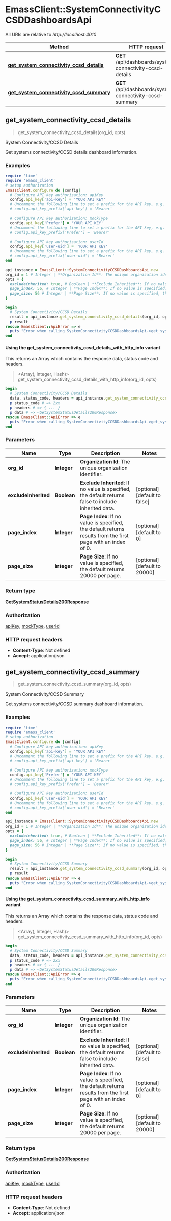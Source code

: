 # EmassClient::SystemConnectivityCCSDDashboardsApi

All URIs are relative to *http://localhost:4010*

| Method | HTTP request | Description |
| ------ | ------------ | ----------- |
| [**get_system_connectivity_ccsd_details**](SystemConnectivityCCSDDashboardsApi.md#get_system_connectivity_ccsd_details) | **GET** /api/dashboards/system-connectivity-ccsd-details | System Connectivity/CCSD Details |
| [**get_system_connectivity_ccsd_summary**](SystemConnectivityCCSDDashboardsApi.md#get_system_connectivity_ccsd_summary) | **GET** /api/dashboards/system-connectivity-ccsd-summary | System Connectivity/CCSD Summary |


## get_system_connectivity_ccsd_details

> <GetSystemStatusDetails200Response> get_system_connectivity_ccsd_details(org_id, opts)

System Connectivity/CCSD Details

Get systems connectivity/CCSD details dashboard information.

### Examples

```ruby
require 'time'
require 'emass_client'
# setup authorization
EmassClient.configure do |config|
  # Configure API key authorization: apiKey
  config.api_key['api-key'] = 'YOUR API KEY'
  # Uncomment the following line to set a prefix for the API key, e.g. 'Bearer' (defaults to nil)
  # config.api_key_prefix['api-key'] = 'Bearer'

  # Configure API key authorization: mockType
  config.api_key['Prefer'] = 'YOUR API KEY'
  # Uncomment the following line to set a prefix for the API key, e.g. 'Bearer' (defaults to nil)
  # config.api_key_prefix['Prefer'] = 'Bearer'

  # Configure API key authorization: userId
  config.api_key['user-uid'] = 'YOUR API KEY'
  # Uncomment the following line to set a prefix for the API key, e.g. 'Bearer' (defaults to nil)
  # config.api_key_prefix['user-uid'] = 'Bearer'
end

api_instance = EmassClient::SystemConnectivityCCSDDashboardsApi.new
org_id = 1 # Integer | **Organization Id**: The unique organization identifier.
opts = {
  excludeinherited: true, # Boolean | **Exclude Inherited**: If no value is specified, the default returns false to include inherited data. 
  page_index: 56, # Integer | **Page Index**: If no value is specified, the default returns results from the first page with an index of 0. 
  page_size: 56 # Integer | **Page Size**: If no value is specified, the default returns 20000 per page. 
}

begin
  # System Connectivity/CCSD Details
  result = api_instance.get_system_connectivity_ccsd_details(org_id, opts)
  p result
rescue EmassClient::ApiError => e
  puts "Error when calling SystemConnectivityCCSDDashboardsApi->get_system_connectivity_ccsd_details: #{e}"
end
```

#### Using the get_system_connectivity_ccsd_details_with_http_info variant

This returns an Array which contains the response data, status code and headers.

> <Array(<GetSystemStatusDetails200Response>, Integer, Hash)> get_system_connectivity_ccsd_details_with_http_info(org_id, opts)

```ruby
begin
  # System Connectivity/CCSD Details
  data, status_code, headers = api_instance.get_system_connectivity_ccsd_details_with_http_info(org_id, opts)
  p status_code # => 2xx
  p headers # => { ... }
  p data # => <GetSystemStatusDetails200Response>
rescue EmassClient::ApiError => e
  puts "Error when calling SystemConnectivityCCSDDashboardsApi->get_system_connectivity_ccsd_details_with_http_info: #{e}"
end
```

### Parameters

| Name | Type | Description | Notes |
| ---- | ---- | ----------- | ----- |
| **org_id** | **Integer** | **Organization Id**: The unique organization identifier. |  |
| **excludeinherited** | **Boolean** | **Exclude Inherited**: If no value is specified, the default returns false to include inherited data.  | [optional][default to false] |
| **page_index** | **Integer** | **Page Index**: If no value is specified, the default returns results from the first page with an index of 0.  | [optional][default to 0] |
| **page_size** | **Integer** | **Page Size**: If no value is specified, the default returns 20000 per page.  | [optional][default to 20000] |

### Return type

[**GetSystemStatusDetails200Response**](GetSystemStatusDetails200Response.md)

### Authorization

[apiKey](../README.md#apiKey), [mockType](../README.md#mockType), [userId](../README.md#userId)

### HTTP request headers

- **Content-Type**: Not defined
- **Accept**: application/json


## get_system_connectivity_ccsd_summary

> <GetSystemStatusDetails200Response> get_system_connectivity_ccsd_summary(org_id, opts)

System Connectivity/CCSD Summary

Get systems connectivity/CCSD summary dashboard information.

### Examples

```ruby
require 'time'
require 'emass_client'
# setup authorization
EmassClient.configure do |config|
  # Configure API key authorization: apiKey
  config.api_key['api-key'] = 'YOUR API KEY'
  # Uncomment the following line to set a prefix for the API key, e.g. 'Bearer' (defaults to nil)
  # config.api_key_prefix['api-key'] = 'Bearer'

  # Configure API key authorization: mockType
  config.api_key['Prefer'] = 'YOUR API KEY'
  # Uncomment the following line to set a prefix for the API key, e.g. 'Bearer' (defaults to nil)
  # config.api_key_prefix['Prefer'] = 'Bearer'

  # Configure API key authorization: userId
  config.api_key['user-uid'] = 'YOUR API KEY'
  # Uncomment the following line to set a prefix for the API key, e.g. 'Bearer' (defaults to nil)
  # config.api_key_prefix['user-uid'] = 'Bearer'
end

api_instance = EmassClient::SystemConnectivityCCSDDashboardsApi.new
org_id = 1 # Integer | **Organization Id**: The unique organization identifier.
opts = {
  excludeinherited: true, # Boolean | **Exclude Inherited**: If no value is specified, the default returns false to include inherited data. 
  page_index: 56, # Integer | **Page Index**: If no value is specified, the default returns results from the first page with an index of 0. 
  page_size: 56 # Integer | **Page Size**: If no value is specified, the default returns 20000 per page. 
}

begin
  # System Connectivity/CCSD Summary
  result = api_instance.get_system_connectivity_ccsd_summary(org_id, opts)
  p result
rescue EmassClient::ApiError => e
  puts "Error when calling SystemConnectivityCCSDDashboardsApi->get_system_connectivity_ccsd_summary: #{e}"
end
```

#### Using the get_system_connectivity_ccsd_summary_with_http_info variant

This returns an Array which contains the response data, status code and headers.

> <Array(<GetSystemStatusDetails200Response>, Integer, Hash)> get_system_connectivity_ccsd_summary_with_http_info(org_id, opts)

```ruby
begin
  # System Connectivity/CCSD Summary
  data, status_code, headers = api_instance.get_system_connectivity_ccsd_summary_with_http_info(org_id, opts)
  p status_code # => 2xx
  p headers # => { ... }
  p data # => <GetSystemStatusDetails200Response>
rescue EmassClient::ApiError => e
  puts "Error when calling SystemConnectivityCCSDDashboardsApi->get_system_connectivity_ccsd_summary_with_http_info: #{e}"
end
```

### Parameters

| Name | Type | Description | Notes |
| ---- | ---- | ----------- | ----- |
| **org_id** | **Integer** | **Organization Id**: The unique organization identifier. |  |
| **excludeinherited** | **Boolean** | **Exclude Inherited**: If no value is specified, the default returns false to include inherited data.  | [optional][default to false] |
| **page_index** | **Integer** | **Page Index**: If no value is specified, the default returns results from the first page with an index of 0.  | [optional][default to 0] |
| **page_size** | **Integer** | **Page Size**: If no value is specified, the default returns 20000 per page.  | [optional][default to 20000] |

### Return type

[**GetSystemStatusDetails200Response**](GetSystemStatusDetails200Response.md)

### Authorization

[apiKey](../README.md#apiKey), [mockType](../README.md#mockType), [userId](../README.md#userId)

### HTTP request headers

- **Content-Type**: Not defined
- **Accept**: application/json

